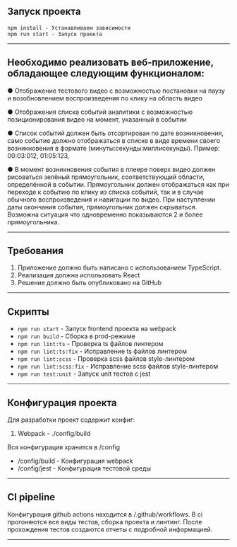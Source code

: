 ## Запуск проекта

```
npm install - Устанавливаем зависимости
npm run start - Запуск проекта
```

---

## Необходимо реализовать веб-приложение, обладающее следующим функционалом:
● Отображение тестового видео с возможностью постановки на паузу и возобновлением воспроизведения по клику на область видео

● Отображения списка событий аналитики с возможностью позиционирования видео на момент, указанный в событии

● Список событий должен быть отсортирован по дате возникновения, само событие должно отображаться в списке в виде времени своего возникновения в формате (​минуты:секунды:миллисекунды​). Пример: ​00:03:012​, ​01:05:123​, ​

● В момент возникновения события в плеере поверх видео должен рисоваться зелёный прямоугольник, соответствующий области, определённой в событии. Прямоугольник должен отображаться как при переходе к событию по клику из списка событий, так и в случае обычного воспроизведения и навигации по видео. При наступлении даты окончания события, прямоугольник должен скрываться. Возможна ситуация что одновременно показываются 2 и более прямоугольника.

--- 

## Требования

1. Приложение должно быть написано с использованием ​TypeScript​.
2. Реализация должна использовать ​React
3. Решение должно быть опубликовано на GitHub

---

## Скрипты

- `npm run start` - Запуск frontend проекта на webpack
- `npm run build` - Сборка в prod-режиме
- `npm run lint:ts` - Проверка ts файлов линтером
- `npm run lint:ts:fix` - Исправление ts файлов линтером
- `npm run lint:scss` - Проверка scss файлов style-линтером
- `npm run lint:scss:fix` - Исправление scss файлов style-линтером
- `npm run test:unit` - Запуск unit тестов с jest

--- 

## Конфигурация проекта

Для разработки проект содержит конфиг:
1. Webpack - ./config/build

Вся конфигурация хранится в /config
- /config/build - Конфигурация webpack
- /config/jest - Конфигурация тестовой среды

--- 

## CI pipeline

Конфигурация github actions находится в /.github/workflows. В ci прогоняются все виды тестов, сборка проекта и линтинг.
После прохождения тестов создаются отчеты с подробной информацией. 

---